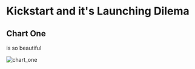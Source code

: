 # Kickstart and it's Launching Dilema

## Chart One
is so beautiful

![chart_one](kickstart_to_launch_or_not_to_launch/charts/chart_1.png)

